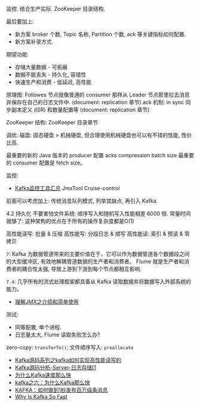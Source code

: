 
监控.
结合生产实际.
ZooKeeper 目录结构.

最后要加上:
- 新方案 broker 个数, Topic 名称, Partition 个数, ack 等关键指标如何配置.
- 新方案补录方式.

期望功能: 
- 存储大量数据 - 可拓展
- 数据不能丢失 - 持久化, 容错性
- 快速生产和消费 - 低延迟, 高性能

原理图: Followes 节点就像普通的 consumer 那样从 Leader 节点那里拉去消息并保存在自己的日志文件中. (document: replication 章节)
ack 机制: in sync 同步副本定义 (ISR) 和数量配置等 (document: replication 章节)

ZooKeeper 结构: ZooKeeper 目录章节

调优: 磁盘: 固态硬盘 > 机械硬盘, 但合理使用机械硬盘也可以有不错的性能, 性价比高.

最重要的新的 Java 版本的 producer 配置
acks
compression
batch size
最重要的 consumer 配置是 fetch size。

监控:
- [Kafka监控工具汇总](https://juejin.im/post/5d5f62085188255d803faebb)
JmxTool Cruise-control

前面可以考虑加上:
传统消息队列模式, 列举其缺点, 再引入 Kafka.

4.2 持久化
不要害怕文件系统: 顺序写入和随机写入性能相差 6000 倍.
常量时间就够了: 这种架构的优点在于所有的操作复杂度都是O(1)

高性能读写: 批量 & 压缩
高性能写: 分段日志 & 顺写
高性能读: 索引 & 预读 & 零拷贝

`7`: Kafka 为数据管道带来的主要价值在于，它可以作为数据管道各个数据段之间的大型缓冲区, 有效地解耦管道数据的生产者和消费者。
Flume 就是生产者和消费者的耦合性太强, 导致上游到下游到每个节点都相互影响.

`7.4`: 几乎所有的流式处理框架都具备从 Kafka 读取数据并将数据写入外部系统的能力。

- [理解JMX之介绍和简单使用](https://blog.csdn.net/lmy86263/article/details/71037316)

测试:
  - 同等配置, 单个进程.
  - 日志量太大, Flume 读取失败怎么办?

zero-copy: `transferTo()`;
文件顺序写入: `preallocate`
- [Kafka源码系列之kafka如何实现高性能读写的](https://cloud.tencent.com/developer/article/1032487)
- [Kafka源码分析-Server-日志存储(1](https://www.jianshu.com/p/107ea6311eae)
- [为什么Kafka速度那么快](https://www.cnblogs.com/binyue/p/10308754.html)
- [kafka之六：为什么Kafka那么快](https://www.cnblogs.com/duanxz/p/4705164.html)
- [KAFKA：如何做到1秒发布百万级条消息](http://rdc.hundsun.com/portal/article/709.html)
- [Why Is Kafka So Fast](http://searene.me/2017/07/09/Why-is-Kafka-so-fast/)
